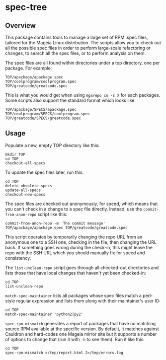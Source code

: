 # spec-tree

## Overview

This package contains tools to manage a large set of RPM .spec files, tailored
for the Mageia Linux distribution.  The scripts allow you to check out all the
possible spec files in order to perform large-scale refactoring or changes, to
search all the spec files, or to perform analysis on them.

The spec files are all found within directories under a top directory, one per
package. For example:

    TOP/apackage/apackage.spec
    TOP/coolprogram/coolprogram.spec
    TOP/greatcode/greatcode.spec

This is what you would get when using `mgarepo co -s X` for each packages. Some
scripts also support the standard format which looks like:

    TOP/apackage/SPECS/apackage.spec
    TOP/coolprogram/SPECS/coolprogram.spec
    TOP/greatcode/SPECS/greatcode.spec

## Usage

Populate a new, empty TOP directory like this:

    mkdir TOP
    cd TOP
    checkout-all-specs

To update the spec files later, run this:

    cd TOP
    delete-obsolete-specs
    update-all-specs
    checkout-new-specs

The spec files are checked out anonymously, for speed, which means that you
can't check in a change to a spec file directly. Instead, use the
`commit-from-anon-repo` script like this:

    commit-from-anon-repo -m 'The commit message' TOP/apackage/apackage.spec TOP/greatcode/greatcode.spec

This script operates by temporarily changing the repo URL from an anonymous one
to a SSH one, checking in the file, then changing the URL back. If something
goes wrong during the check-in, this might leave the repo with the SSH URL
which you should manually fix for speed and consistency.

The `list-unclean-repo` script goes through all checked-out directories and
lists those that have local changes that haven't yet been checked-in:

    cd TOP
    list-unclean-repo

`match-spec-maintainer` lists all packages whose spec files match a perl-style
regular expression and lists them along with their maintainer's user ID:

    cd TOP
    match-spec-maintainer 'python2|py2'

`spec-rpm-mismatch` generates a report of packages that have no matching source
RPM available at the specific version. By default, it matches against Cauldron
and hard-codes one Mageia mirror site but it supports a number of options to
change that (run it with `-h` to see them). Run it like this:

    cd TOP
    spec-rpm-mismatch >/tmp/report.html 2>/tmp/errors.log

